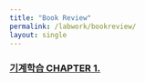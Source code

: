 ```yaml
---
title: "Book Review"
permalink: /labwork/bookreview/
layout: single
---
```

### [기계학습 CHAPTER 1. ](/labwork/bookreview_machine_learning)
